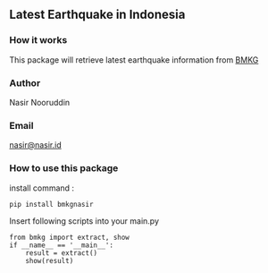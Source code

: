 ## Latest Earthquake in Indonesia 

### How it works
This package will retrieve latest earthquake information from [BMKG](https://bmkg.go.id)

### Author
Nasir Nooruddin

### Email
nasir@nasir.id

### How to use this package
install command :
    
    pip install bmkgnasir

Insert following scripts into your main.py

    from bmkg import extract, show
    if __name__ == '__main__':
        result = extract()
        show(result)